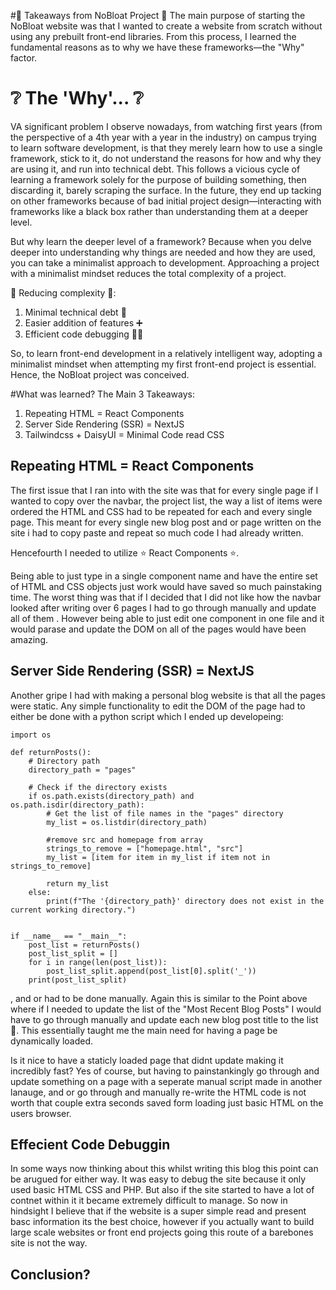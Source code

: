 
#🥡 Takeaways from NoBloat Project 🥡
The main purpose of starting the NoBloat website was that I wanted to create a website from scratch without using any prebuilt front-end libraries. From this process, I learned the fundamental reasons as to why we have these frameworks—the "Why" factor.

# ❔ The 'Why'... ❔
VA significant problem I observe nowadays, from watching first years (from the perspective of a 4th year with a year in the industry) on campus trying to learn software development, is that they merely learn how to use a single framework, stick to it, do not understand the reasons for how and why they are using it, and run into technical debt. This follows a vicious cycle of learning a framework solely for the purpose of building something, then discarding it, barely scraping the surface. In the future, they end up tacking on other frameworks because of bad initial project design—interacting with frameworks like a black box rather than understanding them at a deeper level.

But why learn the deeper level of a framework? Because when you delve deeper into understanding why things are needed and how they are used, you can take a minimalist approach to development. Approaching a project with a minimalist mindset reduces the total complexity of a project.

🎲 Reducing complexity 🎲:
1. Minimal technical debt 🤌
2. Easier addition of features ➕
3. Efficient code debugging 🏃🏻‍


So, to learn front-end development in a relatively intelligent way, adopting a minimalist mindset when attempting my first front-end project is essential. Hence, the NoBloat project was conceived.

#What was learned?
The Main 3 Takeaways:
1. Repeating HTML = React Components
2. Server Side Rendering (SSR) = NextJS
3. Tailwindcss + DaisyUI = Minimal Code read CSS

## Repeating HTML = React Components
The first issue that I ran into with the site was that for every single page if I wanted to copy over the navbar, the project list, the way a list of items were ordered the HTML and CSS had to be repeated for each and every single page. This meant for every single new blog post and or page written on the site i had to copy paste and repeat so much code I had already written.

Hencefourth I needed to utilize ⭐ React Components ⭐.

Being able to just type in a single component name and have the entire set of HTML and CSS objects just work would have saved so much painstaking time. The worst thing was that if I decided that I did not like how the navbar looked after writing over 6 pages I had to go through manually and update all of them . However being able to just edit one component in one file and it would parase and update the DOM on all of the pages would have been amazing.

## Server Side Rendering (SSR) = NextJS

Another gripe I had with making a personal blog website is that all the pages were static. Any simple functionality to edit the DOM of the page had to either be done with a python script which I ended up developeing:


```
import os

def returnPosts():
    # Directory path
    directory_path = "pages"

    # Check if the directory exists
    if os.path.exists(directory_path) and os.path.isdir(directory_path):
        # Get the list of file names in the "pages" directory
        my_list = os.listdir(directory_path)

        #remove src and homepage from array
        strings_to_remove = ["homepage.html", "src"]
        my_list = [item for item in my_list if item not in strings_to_remove]

        return my_list
    else:
        print(f"The '{directory_path}' directory does not exist in the current working directory.")


if __name__ == "__main__":
    post_list = returnPosts()
    post_list_split = []
    for i in range(len(post_list)):
        post_list_split.append(post_list[0].split('_'))
    print(post_list_split)
```

, and or had to be done manually. Again this is similar to the Point above where if I needed to update the list of the "Most Recent Blog Posts" I would have to go through manually and update each new blog post title to the list 🤬. This essentially taught me the main need for having a page be dynamically loaded.

Is it nice to have a staticly loaded page that didnt update making it incredibly fast? Yes of course, but having to painstankingly go through and update something on a page with a seperate manual script made in another lanauge, and or go through and manually re-write the HTML code is not worth that couple extra seconds saved form loading just basic HTML on the users browser. 

## Effecient Code Debuggin 

In some ways now thinking about this whilst writing this blog this point can be arugued for either way. It was easy to debug the site because it only used basic HTML CSS and PHP. But also if the site started to have a lot of contnet within it it became extremely difficult to manage. So now in hindsight I believe that if the website is a super simple read and present basc information its the best choice, however if you actually want to build large scale websites or front end projects going this route of a barebones site is not the way.


## Conclusion?

 







